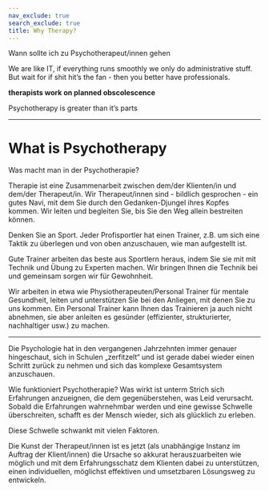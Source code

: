 ```yaml
---
nav_exclude: true
search_exclude: true
title: Why Therapy?
---
```


Wann sollte ich zu Psychotherapeut/innen gehen


We are like IT, if everything runs smoothly we only do administrative stuff. But wait for if shit hit’s the fan - then you better have professionals.

**therapists work on planned obscolescence**


Psychotherapy is greater than it’s parts


---

# What is Psychotherapy

Was macht man in der Psychotherapie?

Therapie ist eine Zusammenarbeit zwischen dem/der Klienten/in und dem/der Therapeut/in. Wir Therapeut/innen sind - bildlich gesprochen - ein gutes Navi, mit dem Sie durch den Gedanken-Djungel ihres Kopfes kommen. Wir leiten und begleiten Sie, bis Sie den Weg allein bestreiten können.

Denken Sie an Sport.
Jeder Profisportler hat einen Trainer, z.B. um sich eine Taktik zu überlegen und von oben anzuschauen, wie man aufgestellt ist.

Gute Trainer arbeiten das beste aus Sportlern heraus, indem Sie sie mit mit Technik und Übung zu Experten machen. Wir bringen Ihnen die Technik bei und gemeinsam sorgen wir für Gewohnheit.

Wir arbeiten in etwa wie Physiotherapeuten/Personal Trainer für mentale Gesundheit, leiten und unterstützen Sie bei den Anliegen, mit denen Sie zu uns kommen.
Ein Personal Trainer kann Ihnen das Trainieren ja auch nicht abnehmen, sie aber anleiten es gesünder (effizienter, strukturierter, nachhaltiger usw.) zu machen.

---


Die Psychologie hat in den vergangenen Jahrzehnten immer genauer hingeschaut, sich in Schulen „zerfitzelt“ und ist gerade dabei wieder einen Schritt zurück zu nehmen und sich das komplexe Gesamtsystem anzuschauen.

Wie funktioniert Psychotherapie?
Was wirkt ist unterm Strich sich Erfahrungen anzueignen, die dem gegenüberstehen, was Leid verursacht.
Sobald die Erfahrungen wahrnehmbar werden und eine gewisse Schwelle überschreiten, schafft es der Mensch wieder, sich als glücklich zu erleben.

Diese Schwelle schwankt mit vielen Faktoren.

Die Kunst der Therapeut/innen ist es jetzt (als unabhängige Instanz im Auftrag der Klient/innen) die Ursache so akkurat herauszuarbeiten wie möglich und mit dem Erfahrungsschatz dem Klienten dabei zu unterstützen, einen individuellen, möglichst effektiven und umsetzbaren Lösungsweg zu entwickeln.


